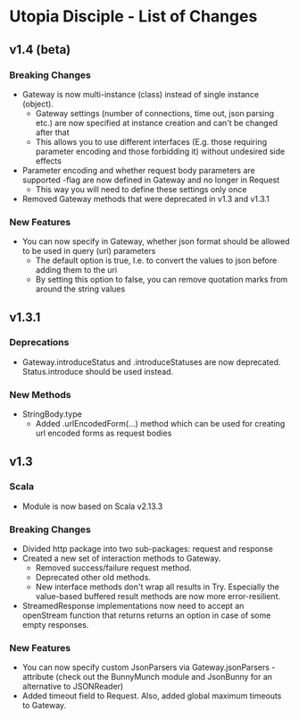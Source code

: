 # Utopia Disciple - List of Changes
## v1.4 (beta)
### Breaking Changes
- Gateway is now multi-instance (class) instead of single instance (object).
  - Gateway settings (number of connections, time out, json parsing etc.) are now specified at instance 
    creation and can't be changed after that
  - This allows you to use different interfaces (E.g. those requiring parameter encoding and those forbidding it) 
    without undesired side effects
- Parameter encoding and whether request body parameters are supported -flag are now defined in Gateway 
  and no longer in Request
  - This way you will need to define these settings only once
- Removed Gateway methods that were deprecated in v1.3 and v1.3.1
### New Features
- You can now specify in Gateway, whether json format should be allowed to be used in query (uri) parameters
  - The default option is true, I.e. to convert the values to json before adding them to the uri
  - By setting this option to false, you can remove quotation marks from around the string values

## v1.3.1
### Deprecations
- Gateway.introduceStatus and .introduceStatuses are now deprecated. Status.introduce should be used instead.
### New Methods
- StringBody.type
  - Added .urlEncodedForm(...) method which can be used for creating url encoded forms as request bodies

## v1.3
### Scala
- Module is now based on Scala v2.13.3
### Breaking Changes
- Divided http package into two sub-packages: request and response
- Created a new set of interaction methods to Gateway.
    - Removed success/failure request method. 
    - Deprecated other old methods.
    - New interface methods don't wrap all results in Try. Especially the value-based 
    buffered result methods are now more error-resilient.
- StreamedResponse implementations now need to accept an openStream function that returns 
returns an option in case of some empty responses.
### New Features
- You can now specify custom JsonParsers via Gateway.jsonParsers -attribute 
(check out the BunnyMunch module and JsonBunny for an alternative to JSONReader)
- Added timeout field to Request. Also, added global maximum timeouts to Gateway.